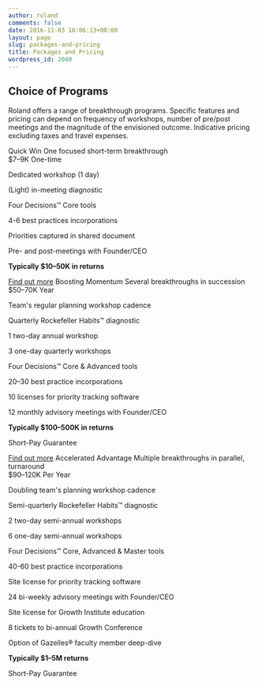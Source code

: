 ```yaml
---
author: roland
comments: false
date: 2016-11-03 16:06:13+00:00
layout: page
slug: packages-and-pricing
title: Packages and Pricing
wordpress_id: 2040
---
```


## Choice of Programs

Roland offers a range of breakthrough programs. Specific features and pricing can depend on frequency of workshops, number of pre/post meetings and the magnitude of the envisioned outcome. Indicative pricing excluding taxes and travel expenses.


Quick Win				One focused short-term breakthrough			
$7–9K
One-time



Dedicated workshop (1 day)							





(Light) in-meeting diagnostic							





Four Decisions™ Core tools							





4-6 best practices incorporations							





Priorities captured in shared document							





Pre- and post-meetings with Founder/CEO							





**Typically $10–50K in returns**							








[Find out more](http://www.2017.rolandsiebelink.com/contact-us/)
Boosting Momentum				Several breakthroughs in succession			
$50–70K
Year



Team's regular planning workshop cadence							





Quarterly Rockefeller Habits™ diagnostic							





1 two-day annual workshop							





3 one-day quarterly workshops							





Four Decisions™ Core & Advanced tools							





20–30 best practice incorporations							





10 licenses for priority tracking software							





12 monthly advisory meetings with Founder/CEO							





**Typically $100–500K in returns**							





Short-Pay Guarantee							


[Find out more](http://www.2017.rolandsiebelink.com/contact-us/)
Accelerated Advantage				Multiple breakthroughs in parallel, turnaround			
$90–120K
Per Year



Doubling team's planning workshop cadence							





Semi-quarterly Rockefeller Habits™ diagnostic							





2 two-day semi-annual workshops							





6 one-day semi-annual workshops							





Four Decisions™ Core, Advanced & Master tools							





40-60 best practice incorporations							





Site license for priority tracking software							





24 bi-weekly advisory meetings with Founder/CEO							





Site license for Growth Institute education							





8 tickets to bi-annual Growth Conference							





Option of Gazelles® faculty member deep-dive							





**Typically $1–5M returns**							





Short-Pay Guarantee							
